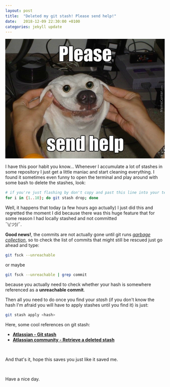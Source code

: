 ```yaml
---
layout: post
title:  "Deleted my git stash! Please send help!"
date:   2018-12-09 22:30:00 +0100
categories: jekyll update
---
```

<script src="{{ base.url | prepend: site.url }}/assets/js/back-to-top.js"></script>

![please send help](/assets/img/please-send-help-deleted-my-git-stash/please-send-help.jpg "please send help doggo meme")

I have this poor habit you know... Whenever I accumulate a lot of stashes in some repository I just get a little maniac and start cleaning everything. I found it sometimes even funny to open the terminal and play around with some bash to delete the stashes, look:

```bash
# if you're just flashing by don't copy and past this line into your terminal
for i in {1..10}; do git stash drop; done
```

Well, it happens that today (a few hours ago actually) I just did this and regretted the moment I did because there was this huge feature that for some reason I had locally stashed and not committed <br/> ¯\\_(ツ)_/¯.

**Good news!**, the commits are not actually gone until git runs <a href="https://en.wikipedia.org/wiki/Garbage_collection_(computer_science)#Reachability_of_an_object" target="_blank" title="wiki page garbage collection">*garbage collection*</a>, so to check the list of commits that might still be rescued just go ahead and type:

```bash
git fsck --unreachable
```

or maybe

```bash
git fsck --unreachable | grep commit
```

because you actually need to check whether your hash is somewhere referenced as a __unreachable commit__.

Then all you need to do once you find your *stash* (if you don't know the hash I'm afraid you will have to apply stashes until you find it) is just:

```bash
git stash apply <hash>
```

Here, some cool references on git stash:

- <a href="https://www.atlassian.com/git/tutorials/saving-changes/git-stash" target="_blank" title="atlassian tutorials git stash">__Atlassian - Git stash__</a>
- <a href="https://community.atlassian.com/t5/Sourcetree-questions/Retrieve-a-deleted-stash/qaq-p/162673" target="_blank" title="atlassian community recover deleted stash">__Atlassian community - Retrieve a deleted stash__</a>

<br/>

And that's it, hope this saves you just like it saved me.

<br/>

Have a nice day.

<div class="just-comments" data-allowguests="true" data-apikey="ce30a8f0-615e-4123-b660-d2e23742a163"></div>